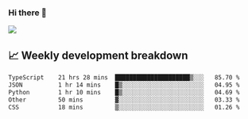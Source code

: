 ### Hi there 👋
<img align="center" src="https://github-readme-stats.vercel.app/api?username=Tumao727&show_icons=true&hide_title=true&theme=dracula" />


## 📈 Weekly development breakdown
<!--START_SECTION:waka-->

```txt
TypeScript    21 hrs 28 mins  █████████████████████▒░░░   85.70 %
JSON          1 hr 14 mins    █▒░░░░░░░░░░░░░░░░░░░░░░░   04.95 %
Python        1 hr 10 mins    █▒░░░░░░░░░░░░░░░░░░░░░░░   04.69 %
Other         50 mins         ▓░░░░░░░░░░░░░░░░░░░░░░░░   03.33 %
CSS           18 mins         ▒░░░░░░░░░░░░░░░░░░░░░░░░   01.26 %
```

<!--END_SECTION:waka-->